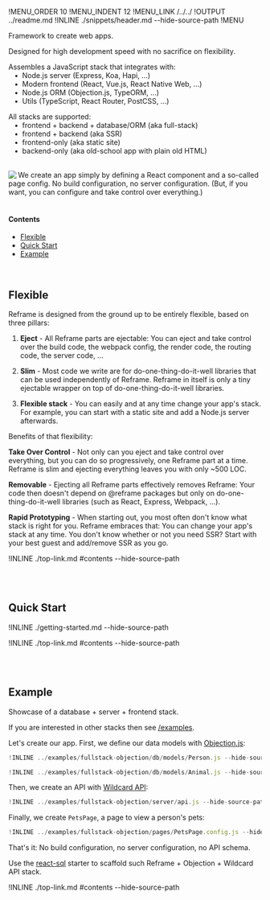 !MENU_ORDER 10
!MENU_INDENT 12
!MENU_LINK /../../
!OUTPUT ../readme.md
!INLINE ./snippets/header.md --hide-source-path
!MENU
&nbsp;

Framework to create web apps.

Designed for high development speed with no sacrifice on flexibility.

Assembles a JavaScript stack that integrates with:
<br/> &nbsp;&nbsp;&nbsp;&#8226;&nbsp;
Node.js server (Express, Koa, Hapi, ...)
<br/> &nbsp;&nbsp;&nbsp;&#8226;&nbsp;
Modern frontend (React, Vue.js, React Native Web, ...)
<br/> &nbsp;&nbsp;&nbsp;&#8226;&nbsp;
Node.js ORM (Objection.js, TypeORM, ...)
<br/> &nbsp;&nbsp;&nbsp;&#8226;&nbsp;
Utils (TypeScript, React Router, PostCSS, ...)

All stacks are supported:
<br/> &nbsp;&nbsp;&nbsp;&#8226;&nbsp;
frontend + backend + database/ORM (aka full-stack)
<br/> &nbsp;&nbsp;&nbsp;&#8226;&nbsp;
frontend + backend (aka SSR)
<br/> &nbsp;&nbsp;&nbsp;&#8226;&nbsp;
frontend-only (aka static site)
<br/> &nbsp;&nbsp;&nbsp;&#8226;&nbsp;
backend-only (aka old-school app with plain old HTML)

<br/>

<a href="/examples/simple/pages/welcome.config.js" target="_blank">
<img src='https://github.com/reframejs/reframe/raw/master/docs/images/previews/welcome.png?sanitize=true' align="left"/>
</a>
We create an app simply by defining a React component and a so-called page config.
No build configuration,
no server configuration.
(But, if you want, you can configure and take control over everything.)

<br/>
<br/>

#### Contents

 - [Flexible](#flexible)
 - [Quick Start](#quick-start)
 - [Example](#example)

<br/>

## Flexible

Reframe is designed from the ground up to be entirely flexible,
based on three pillars:

1. **Eject** -
   All Reframe parts are ejectable:
   You can eject and take control over
   the build code,
   the webpack config,
   the render code,
   the routing code,
   the server code,
   ...

2. **Slim** -
   Most code we write are for do-one-thing-do-it-well libraries that can be used independently of Reframe.
   Reframe in itself is only a tiny ejectable wrapper on top of do-one-thing-do-it-well libraries.

3. **Flexible stack** -
   You can easily
   and at any time
   change your app's stack.
   For example, you can start with a static site
   and add a Node.js server afterwards.

Benefits of that flexibility:

**Take Over Control** -
Not only can you eject and take control over everything,
but you can do so
progressively,
one Reframe part at a time.
Reframe is slim
and ejecting everything leaves you with only ~500 LOC.

**Removable** -
Ejecting all Reframe parts effectively removes Reframe:
Your code then doesn't depend on @reframe packages but only on do-one-thing-do-it-well libraries
(such as React, Express, Webpack, ...).

**Rapid Prototyping** -
When starting out,
you most often don't know what stack is right for you.
Reframe embraces that:
You can change your app's stack at any time.
You don't know whether or not you need SSR?
Start with your best guest and add/remove SSR
as you go.

!INLINE ./top-link.md #contents --hide-source-path

<br/>
<br/>





## Quick Start

!INLINE ./getting-started.md --hide-source-path

!INLINE ./top-link.md #contents --hide-source-path

<br/>
<br/>





## Example

Showcase of a database + server + frontend stack.

If you are interested in other stacks then see
[/examples](/examples).

Let's create our app.
First, we define our data models with
[Objection.js](https://github.com/Vincit/objection.js):

~~~js
!INLINE ../examples/fullstack-objection/db/models/Person.js --hide-source-path
~~~
~~~js
!INLINE ../examples/fullstack-objection/db/models/Animal.js --hide-source-path
~~~

Then, we create an API with [Wildcard API](https://github.com/brillout/wildcard-api#readme):
~~~js
!INLINE ../examples/fullstack-objection/server/api.js --hide-source-path
~~~

Finally, we create `PetsPage`, a page to view a person's pets:
~~~jsx
!INLINE ../examples/fullstack-objection/pages/PetsPage.config.js --hide-source-path
~~~

That's it:
No build configuration,
no server configuration,
no API schema.

Use the [react-sql](/plugins/create/starters/react-sql#readme)
starter to scaffold such Reframe + Objection + Wildcard API stack.

!INLINE ./top-link.md #contents --hide-source-path

<br/>
<br/>
